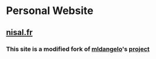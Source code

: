 # Personal Website

## [nisal.fr](https://nisal.fr) 

### This site is a modified fork of [mldangelo](https://github.com/mldangelo)'s [project](https://github.com/mldangelo/personal-site/tree/server)
